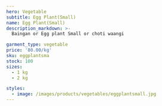 ```yaml
---
hero: Vegetable
subtitle: Egg Plant(Small)
name: Egg Plant(Small)
description_markdown: >-
  Baingan or Egg plant Small or choti waangi

garment_type: vegetable
price: '80.00/kg'
sku: eggplantsma
stock: 100
sizes:
  - 1 kg
  - 2 kg

styles:
  - image: /images/products/vegetables/eggplantsmall.jpg
---
```


